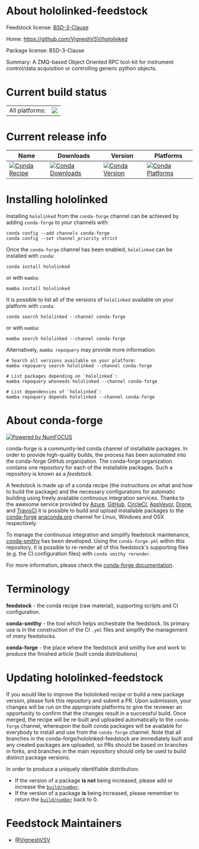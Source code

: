 About hololinked-feedstock
==========================

Feedstock license: [BSD-3-Clause](https://github.com/conda-forge/hololinked-feedstock/blob/main/LICENSE.txt)

Home: https://github.com/VigneshVSV/hololinked

Package license: BSD-3-Clause

Summary: A ZMQ-based Object Oriented RPC tool-kit for instrument control/data acquisition or controlling generic python objects.

Current build status
====================


<table><tr><td>All platforms:</td>
    <td>
      <a href="https://dev.azure.com/conda-forge/feedstock-builds/_build/latest?definitionId=23445&branchName=main">
        <img src="https://dev.azure.com/conda-forge/feedstock-builds/_apis/build/status/hololinked-feedstock?branchName=main">
      </a>
    </td>
  </tr>
</table>

Current release info
====================

| Name | Downloads | Version | Platforms |
| --- | --- | --- | --- |
| [![Conda Recipe](https://img.shields.io/badge/recipe-hololinked-green.svg)](https://anaconda.org/conda-forge/hololinked) | [![Conda Downloads](https://img.shields.io/conda/dn/conda-forge/hololinked.svg)](https://anaconda.org/conda-forge/hololinked) | [![Conda Version](https://img.shields.io/conda/vn/conda-forge/hololinked.svg)](https://anaconda.org/conda-forge/hololinked) | [![Conda Platforms](https://img.shields.io/conda/pn/conda-forge/hololinked.svg)](https://anaconda.org/conda-forge/hololinked) |

Installing hololinked
=====================

Installing `hololinked` from the `conda-forge` channel can be achieved by adding `conda-forge` to your channels with:

```
conda config --add channels conda-forge
conda config --set channel_priority strict
```

Once the `conda-forge` channel has been enabled, `hololinked` can be installed with `conda`:

```
conda install hololinked
```

or with `mamba`:

```
mamba install hololinked
```

It is possible to list all of the versions of `hololinked` available on your platform with `conda`:

```
conda search hololinked --channel conda-forge
```

or with `mamba`:

```
mamba search hololinked --channel conda-forge
```

Alternatively, `mamba repoquery` may provide more information:

```
# Search all versions available on your platform:
mamba repoquery search hololinked --channel conda-forge

# List packages depending on `hololinked`:
mamba repoquery whoneeds hololinked --channel conda-forge

# List dependencies of `hololinked`:
mamba repoquery depends hololinked --channel conda-forge
```


About conda-forge
=================

[![Powered by
NumFOCUS](https://img.shields.io/badge/powered%20by-NumFOCUS-orange.svg?style=flat&colorA=E1523D&colorB=007D8A)](https://numfocus.org)

conda-forge is a community-led conda channel of installable packages.
In order to provide high-quality builds, the process has been automated into the
conda-forge GitHub organization. The conda-forge organization contains one repository
for each of the installable packages. Such a repository is known as a *feedstock*.

A feedstock is made up of a conda recipe (the instructions on what and how to build
the package) and the necessary configurations for automatic building using freely
available continuous integration services. Thanks to the awesome service provided by
[Azure](https://azure.microsoft.com/en-us/services/devops/), [GitHub](https://github.com/),
[CircleCI](https://circleci.com/), [AppVeyor](https://www.appveyor.com/),
[Drone](https://cloud.drone.io/welcome), and [TravisCI](https://travis-ci.com/)
it is possible to build and upload installable packages to the
[conda-forge](https://anaconda.org/conda-forge) [anaconda.org](https://anaconda.org/)
channel for Linux, Windows and OSX respectively.

To manage the continuous integration and simplify feedstock maintenance,
[conda-smithy](https://github.com/conda-forge/conda-smithy) has been developed.
Using the ``conda-forge.yml`` within this repository, it is possible to re-render all of
this feedstock's supporting files (e.g. the CI configuration files) with ``conda smithy rerender``.

For more information, please check the [conda-forge documentation](https://conda-forge.org/docs/).

Terminology
===========

**feedstock** - the conda recipe (raw material), supporting scripts and CI configuration.

**conda-smithy** - the tool which helps orchestrate the feedstock.
                   Its primary use is in the construction of the CI ``.yml`` files
                   and simplify the management of *many* feedstocks.

**conda-forge** - the place where the feedstock and smithy live and work to
                  produce the finished article (built conda distributions)


Updating hololinked-feedstock
=============================

If you would like to improve the hololinked recipe or build a new
package version, please fork this repository and submit a PR. Upon submission,
your changes will be run on the appropriate platforms to give the reviewer an
opportunity to confirm that the changes result in a successful build. Once
merged, the recipe will be re-built and uploaded automatically to the
`conda-forge` channel, whereupon the built conda packages will be available for
everybody to install and use from the `conda-forge` channel.
Note that all branches in the conda-forge/hololinked-feedstock are
immediately built and any created packages are uploaded, so PRs should be based
on branches in forks, and branches in the main repository should only be used to
build distinct package versions.

In order to produce a uniquely identifiable distribution:
 * If the version of a package **is not** being increased, please add or increase
   the [``build/number``](https://docs.conda.io/projects/conda-build/en/latest/resources/define-metadata.html#build-number-and-string).
 * If the version of a package **is** being increased, please remember to return
   the [``build/number``](https://docs.conda.io/projects/conda-build/en/latest/resources/define-metadata.html#build-number-and-string)
   back to 0.

Feedstock Maintainers
=====================

* [@VigneshVSV](https://github.com/VigneshVSV/)

